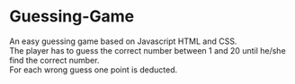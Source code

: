 # Guessing-Game

An easy guessing game based on Javascript HTML and CSS.  
The player has to guess the correct number between 1 and 20 until he/she find the correct number.  
For each wrong guess one point is deducted.
